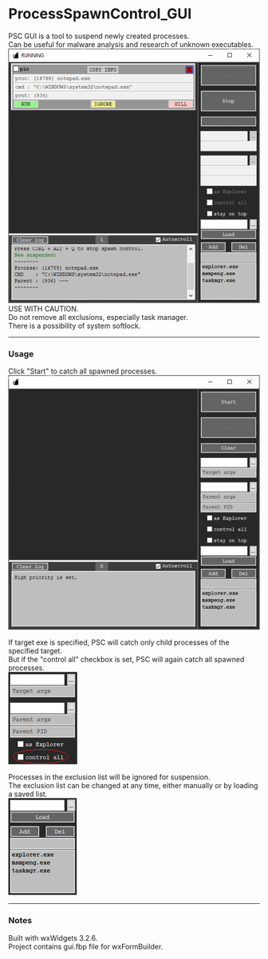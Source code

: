 # ProcessSpawnControl_GUI
PSC GUI is a tool to suspend newly created processes.  
Can be useful for malware analysis and research of unknown executables.  
![gui](https://github.com/xoreaxecx/ProcessSpawnControl_GUI/blob/main/_pics/psc_main.png)  
USE WITH CAUTION.  
Do not remove all exclusions, especially task manager.  
There is a possibility of system softlock.  

---  

### Usage  
Click "Start" to catch all spawned processes.  
![gui_off](https://github.com/xoreaxecx/ProcessSpawnControl_GUI/blob/main/_pics/psc_main_off.png)  

If target exe is specified, PSC will catch only child processes of the specified target.  
But if the "control all" checkbox is set, PSC will again catch all spawned processes.  
![target](https://github.com/xoreaxecx/ProcessSpawnControl_GUI/blob/main/_pics/target_settings_marked.png)  

Processes in the exclusion list will be ignored for suspension.  
The exclusion list can be changed at any time, either manually or by loading a saved list.  
![exclusions](https://github.com/xoreaxecx/ProcessSpawnControl_GUI/blob/main/_pics/exclusions.png)  

---  

### Notes  
Built with wxWidgets 3.2.6.  
Project contains gui.fbp file for wxFormBuilder.  
